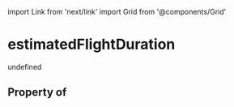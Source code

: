 import Link from 'next/link'
import Grid from '@components/Grid'

# estimatedFlightDuration

undefined

## Property of



